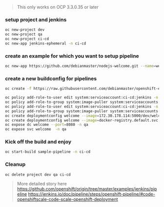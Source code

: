 > This only works on OCP 3.3.0.35 or later


### setup project and jenkins
```sh
oc new-project dev
oc new-project qa
oc new-project ci-cd
oc new-app jenkins-ephemeral -n ci-cd
```
### create an example for which you want to setup pipeline
```sh
oc new-app https://github.com/debianmaster/nodejs-welcome.git --name=welcome -n dev
```

###  create a new buildconfig for pipelines 

```sh
oc create -f https://raw.githubusercontent.com/debianmaster/openshift-examples/master/pipeline-example/sample-pipeline -n ci-cd
```


```sh
oc policy add-role-to-user edit system:serviceaccount:ci-cd:jenkins -n dev
oc policy add-role-to-group system:image-puller system:serviceaccounts:ci-cd -n dev
oc policy add-role-to-user edit system:serviceaccount:ci-cd:jenkins -n qa
oc policy add-role-to-group system:image-puller system:serviceaccounts:ci-cd -n qa
oc create deploymentconfig welcome --image=172.30.178.114:5000/dev/welcome:promoteToQA -n qa
oc create deploymentconfig welcome --image=docker-registry.default.svc.cluster.local:5000/dev/welcome:promoteToQA -n qa
oc expose dc welcome --port=8080 -n qa
oc expose svc welcome  -n qa
```


### Kick off the build and enjoy
```sh
oc start-build sample-pipeline -n ci-cd
```


### Cleanup
```sh
oc delete project dev qa ci-cd
```
>  More detailed story here
https://github.com/openshift/origin/tree/master/examples/jenkins/pipeline
https://jenkins.io/doc/pipeline/steps/openshift-pipeline/#code-openshiftscale-code-scale-openshift-deployment


